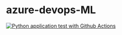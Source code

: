 # azure-devops-ML

[![Python application test with Github Actions](https://github.com/mgorkii-nlplogix/azure-devops-ML/actions/workflows/pythonapp.yml/badge.svg)](https://github.com/mgorkii-nlplogix/azure-devops-ML/actions/workflows/pythonapp.yml)

